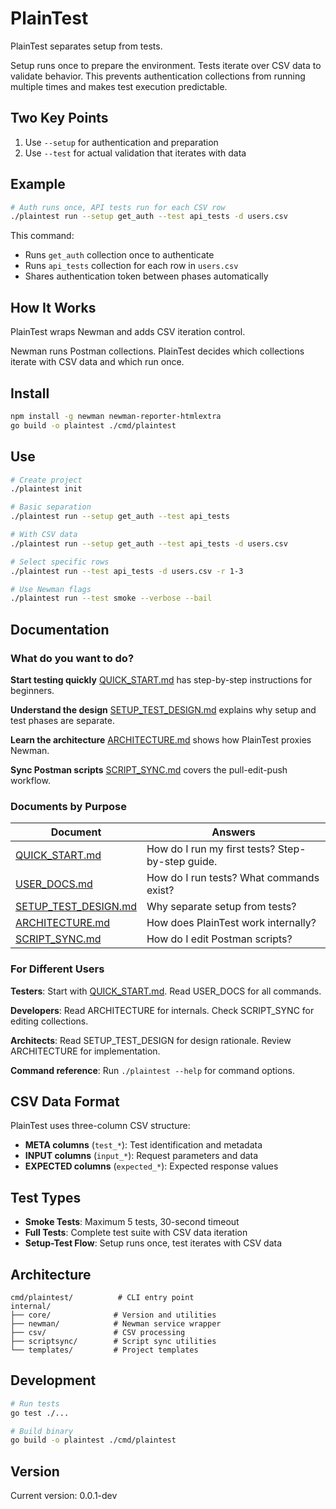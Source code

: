 # PlainTest

PlainTest separates setup from tests.

Setup runs once to prepare the environment. Tests iterate over CSV data to validate behavior. This prevents authentication collections from running multiple times and makes test execution predictable.

## Two Key Points

1. Use `--setup` for authentication and preparation
2. Use `--test` for actual validation that iterates with data

## Example

```bash
# Auth runs once, API tests run for each CSV row
./plaintest run --setup get_auth --test api_tests -d users.csv
```

This command:
- Runs `get_auth` collection once to authenticate
- Runs `api_tests` collection for each row in `users.csv`
- Shares authentication token between phases automatically

## How It Works

PlainTest wraps Newman and adds CSV iteration control.

Newman runs Postman collections. PlainTest decides which collections iterate with CSV data and which run once.

## Install

```bash
npm install -g newman newman-reporter-htmlextra
go build -o plaintest ./cmd/plaintest
```

## Use

```bash
# Create project
./plaintest init

# Basic separation
./plaintest run --setup get_auth --test api_tests

# With CSV data
./plaintest run --setup get_auth --test api_tests -d users.csv

# Select specific rows
./plaintest run --test api_tests -d users.csv -r 1-3

# Use Newman flags
./plaintest run --test smoke --verbose --bail
```

## Documentation

### What do you want to do?

**Start testing quickly**
[QUICK_START.md](QUICK_START.md) has step-by-step instructions for beginners.

**Understand the design**
[SETUP_TEST_DESIGN.md](SETUP_TEST_DESIGN.md) explains why setup and test phases are separate.

**Learn the architecture**
[ARCHITECTURE.md](ARCHITECTURE.md) shows how PlainTest proxies Newman.

**Sync Postman scripts**
[SCRIPT_SYNC.md](SCRIPT_SYNC.md) covers the pull-edit-push workflow.

### Documents by Purpose

| Document | Answers |
|----------|---------|
| [QUICK_START.md](QUICK_START.md) | How do I run my first tests? Step-by-step guide. |
| [USER_DOCS.md](USER_DOCS.md) | How do I run tests? What commands exist? |
| [SETUP_TEST_DESIGN.md](SETUP_TEST_DESIGN.md) | Why separate setup from tests? |
| [ARCHITECTURE.md](ARCHITECTURE.md) | How does PlainTest work internally? |
| [SCRIPT_SYNC.md](SCRIPT_SYNC.md) | How do I edit Postman scripts? |

### For Different Users

**Testers**: Start with [QUICK_START.md](QUICK_START.md). Read USER_DOCS for all commands.

**Developers**: Read ARCHITECTURE for internals. Check SCRIPT_SYNC for editing collections.

**Architects**: Read SETUP_TEST_DESIGN for design rationale. Review ARCHITECTURE for implementation.

**Command reference**: Run `./plaintest --help` for command options.

## CSV Data Format

PlainTest uses three-column CSV structure:

- **META columns** (`test_*`): Test identification and metadata
- **INPUT columns** (`input_*`): Request parameters and data
- **EXPECTED columns** (`expected_*`): Expected response values

## Test Types

- **Smoke Tests**: Maximum 5 tests, 30-second timeout
- **Full Tests**: Complete test suite with CSV data iteration
- **Setup-Test Flow**: Setup runs once, test iterates with CSV data

## Architecture

```
cmd/plaintest/          # CLI entry point
internal/
├── core/              # Version and utilities
├── newman/            # Newman service wrapper
├── csv/               # CSV processing
├── scriptsync/        # Script sync utilities
└── templates/         # Project templates
```

## Development

```bash
# Run tests
go test ./...

# Build binary
go build -o plaintest ./cmd/plaintest
```

## Version

Current version: 0.0.1-dev
